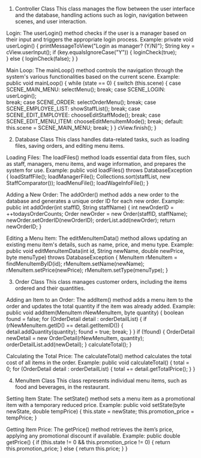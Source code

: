 1. Controller Class
This class manages the flow between the user interface and the database, handling actions such as login, navigation between scenes, and user interaction.

Login:
The userLogin() method checks if the user is a manager based on their input and triggers the appropriate login process.
Example:
private void userLogin() {
    printMessageToView("Login as manager? (Y/N)");
    String key = cView.userInput();
    if (key.equalsIgnoreCase("Y")) {
        loginCheck(true);  
    } else {
        loginCheck(false); 
    }
}

Main Loop:
The mainLoop() method controls the navigation through the system's various functionalities based on the current scene.
Example: 
public void mainLoop() {
    while (state == 0) {
        switch (this.scene) {
            case SCENE_MAIN_MENU:
                selectMenu();
                break;
            case SCENE_LOGIN:
                userLogin();    
                break;
            case SCENE_ORDER:
                selectOrderMenu();
                break;
            case SCENE_EMPLOYEE_LIST:
                showStaffList();
                break;
            case SCENE_EDIT_EMPLOYEE:
                chooseEditStaffMode();
                break;
            case SCENE_EDIT_MENU_ITEM:
                chooseEditMenuItemMode();
                break;
            default:
                this.scene = SCENE_MAIN_MENU;
                break;
        }
    }
    cView.finish(); 
}

2. Database Class
This class handles data-related tasks, such as loading files, saving orders, and editing menu items.

Loading Files:
The loadFiles() method loads essential data from files, such as staff, managers, menu items, and wage information, and prepares the system for use.
Example:
public void loadFiles() throws DatabaseException {
    loadStaffFile();
    loadManagerFile();
    Collections.sort(staffList, new StaffComparator());
    loadMenuFile();
    loadWageInfoFile();
}

Adding a New Order:
The addOrder() method adds a new order to the database and generates a unique order ID for each new order.
Example: 
public int addOrder(int staffID, String staffName) {
    int newOrderID = ++todaysOrderCounts;
    Order newOrder = new Order(staffID, staffName);
    newOrder.setOrderID(newOrderID);
    orderList.add(newOrder);
    return newOrderID;
}

Editing a Menu Item:
The editMenuItemData() method allows updating an existing menu item's details, such as name, price, and menu type.
Example: 
public void editMenuItemData(int id, String newName, double newPrice, byte menuType) throws DatabaseException {
    MenuItem rMenuItem = findMenuItemByID(id);
    rMenuItem.setName(newName);
    rMenuItem.setPrice(newPrice);
    rMenuItem.setType(menuType);
}

3. Order Class
This class manages customer orders, including the items ordered and their quantities.

Adding an Item to an Order:
The addItem() method adds a menu item to the order and updates the total quantity if the item was already added.
Example: 
public void addItem(MenuItem rNewMenuItem, byte quantity) {
    boolean found = false;
    for (OrderDetail detail : orderDetailList) {
        if (rNewMenuItem.getID() == detail.getItemID()) {
            detail.addQuantity(quantity);
            found = true;
            break;
        }
    }
    if (!found) {
        OrderDetail newDetail = new OrderDetail(rNewMenuItem, quantity);
        orderDetailList.add(newDetail);
    }
    calculateTotal();
}


Calculating the Total Price:
The calculateTotal() method calculates the total cost of all items in the order.
Example:
public void calculateTotal() {
    total = 0;
    for (OrderDetail detail : orderDetailList) {
        total += detail.getTotalPrice();
    }
}

4. MenuItem Class
This class represents individual menu items, such as food and beverages, in the restaurant.

Setting Item State:
The setState() method sets a menu item as a promotional item with a temporary reduced price.
Example: public void setState(byte newState, double tempPrice) {
    this.state = newState;
    this.promotion_price = tempPrice;
} 

Getting Item Price:
The getPrice() method retrieves the item’s price, applying any promotional discount if available.
Example: 
public double getPrice() {
    if (this.state != 0 && this.promotion_price != 0) {
        return this.promotion_price;
    } else {
        return this.price;
    }
}
